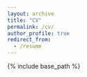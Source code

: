 ```yaml
---
layout: archive
title: "CV"
permalink: /cv/
author_profile: true
redirect_from:
  - /resume
---
```


{% include base_path %}
<object data="the.pdf" width="1000" height="1000" type='application/pdf'/>


